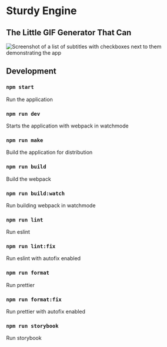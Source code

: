 # Sturdy Engine

## The Little GIF Generator That Can

![Screenshot of a list of subtitles with checkboxes next to them demonstrating the app](https://user-images.githubusercontent.com/33750/167057745-cf7d4551-ca5d-463d-b5ad-866281c05fe0.png)

## Development

### `npm start`

Run the application

### `npm run dev`

Starts the application with webpack in watchmode

### `npm run make`

Build the application for distribution

### `npm run build`

Build the webpack

### `npm run build:watch`

Run building webpack in watchmode

### `npm run lint`

Run eslint

### `npm run lint:fix`

Run eslint with autofix enabled

### `npm run format`

Run prettier

### `npm run format:fix`

Run prettier with autofix enabled

### `npm run storybook`

Run storybook
